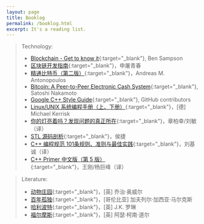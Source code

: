 ```yaml
---
layout: page
title: Booklog
permalink: /booklog.html
excerpt: It's a reading list.
---
```


> Technology:
> * [Blockchain - Get to know it](https://blockchainhandbook.io){:target="_blank"}, Ben Sampson
> * [区块链开发指南](https://book.douban.com/subject/27081969){:target="_blank"}，申屠青春
> * [精通比特币（第二版）](https://book.douban.com/subject/30280401){:target="_blank"}，Andreas M. Antonopoulos
> * [Bitcoin: A Peer-to-Peer Electronic Cash System](https://bitcoin.org/bitcoin.pdf){:target="_blank"}, Satoshi Nakamoto
> * [Google C++ Style Guide](https://google.github.io/styleguide/cppguide.html){:target="_blank"}, GitHub contributors
> * [Linux/UNIX 系统编程手册（上、下册）](https://book.douban.com/subject/25809330){:target="_blank"}，[德] Michael Kerrisk
> * [你的灯亮着吗？发现问题的真正所在](https://book.douban.com/subject/1135754){:target="_blank"}，章柏幸/刘敏（译）
> * [STL 源码剖析](https://book.douban.com/subject/1110934){:target="_blank"}，侯捷
> * [C++ 编程规范 101条规则、准则与最佳实践](https://book.douban.com/subject/26899830){:target="_blank"}，刘基诚（译）
> * [C++ Primer 中文版（第 5 版）](https://book.douban.com/subject/25708312){:target="_blank"}，王刚/杨巨峰（译）

> Literature:
> * [动物庄园](https://book.douban.com/subject/25854767){:target="_blank"}，[英] 乔治·奥威尔
> * [百年孤独](https://book.douban.com/subject/6082808){:target="_blank"}，[哥伦比亚] 加夫列尔·加西亚·马尔克斯
> * [哈利波特](https://book.douban.com/subject/27167519){:target="_blank"}，[英] J.K. 罗琳
> * [福尔摩斯](https://book.douban.com/subject/20441264){:target="_blank"}，[英] 阿瑟·柯南·道尔
